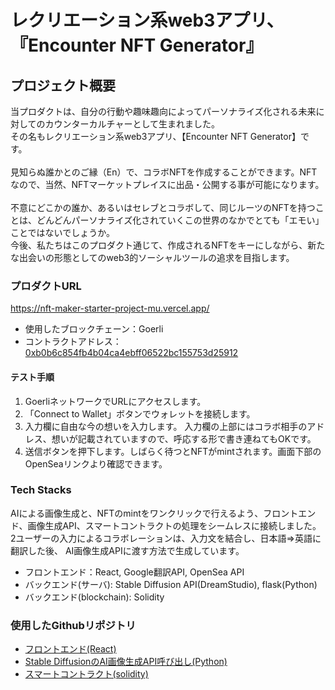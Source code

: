 # レクリエーション系web3アプリ、『Encounter NFT Generator』
## プロジェクト概要
当プロダクトは、自分の行動や趣味趣向によってパーソナライズ化される未来に対してのカウンターカルチャーとして生まれました。<br>
その名もレクリエーション系web3アプリ、【Encounter NFT Generator】です。<br><br>
見知らぬ誰かとのご縁（En）で、コラボNFTを作成することができます。NFTなので、当然、NFTマーケットプレイスに出品・公開する事が可能になります。<br><br>
不意にどこかの誰か、あるいはセレブとコラボして、同じルーツのNFTを持つことは、どんどんパーソナライズ化されていくこの世界のなかでとても「エモい」ことではないでしょうか。<br>今後、私たちはこのプロダクト通じて、作成されるNFTをキーにしながら、新たな出会いの形態としてのweb3的ソーシャルツールの追求を目指します。

### プロダクトURL
<a href=https://nft-maker-starter-project-mu.vercel.app/ target="_blank">https://nft-maker-starter-project-mu.vercel.app/</a>

+ 使用したブロックチェーン：Goerli
+ コントラクトアドレス：<a href=https://goerli.etherscan.io/address/0xb0b6c854fb4b04ca4ebff06522bc155753d25912 target="_blank">0xb0b6c854fb4b04ca4ebff06522bc155753d25912</a>


#### テスト手順
1. GoerliネットワークでURLにアクセスします。
2. 「Connect to Wallet」ボタンでウォレットを接続します。
3. 入力欄に自由な今の想いを入力します。
入力欄の上部にはコラボ相手のアドレス、想いが記載されていますので、呼応する形で書き連ねてもOKです。
4. 送信ボタンを押下します。しばらく待つとNFTがmintされます。画面下部のOpenSeaリンクより確認できます。

### Tech Stacks
AIによる画像生成と、NFTのmintをワンクリックで行えるよう、フロントエンド、画像生成API、スマートコントラクトの処理をシームレスに接続しました。
2ユーザーの入力によるコラボレーションは、入力文を結合し、日本語⇒英語に翻訳した後、
AI画像生成APIに渡す方法で生成しています。
+ フロントエンド：React, Google翻訳API, OpenSea API
+ バックエンド(サーバ): Stable Diffusion API(DreamStudio), flask(Python)
+ バックエンド(blockchain): Solidity



### 使用したGithubリポジトリ
+ <a href=https://github.com/YasuYasuonFire/nft-maker-starter-project target="_blank">フロントエンド(React)</a>
+ <a href=https://github.com/YasuYasuonFire/flaskTest target="_blank">Stable DiffusionのAI画像生成API呼び出し(Python)</a>
+ <a href=https://github.com/YasuYasuonFire/nft-maker-contract target="_blank">スマートコントラクト(solidity)</a>
